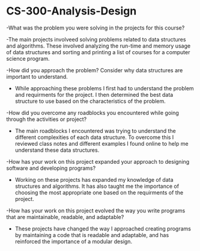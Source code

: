 # CS-300-Analysis-Design

-What was the problem you were solving in the projects for this course?

 -The main projects involveed solving problems related to data structures and algorithms. These involved analyzing the run-time and memory usage of data structures and sorting and printing a list of courses for a computer science program.

 -How did you approach the problem? Consider why data structures are important to understand.

  - While approaching these problems I first had to understand the problem and requirments for the project. I then determined the best data structure to use based on the characteristics of the problem.

-How did you overcome any roadblocks you encountered while going through the activities or project?

 - The main roadblocks I encountered was trying to understand the different complexities of each data structure. To overcome this I reviewed class notes and different examples I found online to help me understand these data structures.

-How has your work on this project expanded your approach to designing software and developing programs?

 - Working on these projects has expanded my knowledge of data structures and algorithms. It has also taught me the importance of choosing the most appropriate one based on the requirments of the project.

-How has your work on this project evolved the way you write programs that are maintainable, readable, and adaptable?

 - These projects have changed the way I approached creating programs by maintaining a code that is readable and adaptable, and has reinforced the importance of a modular design.
